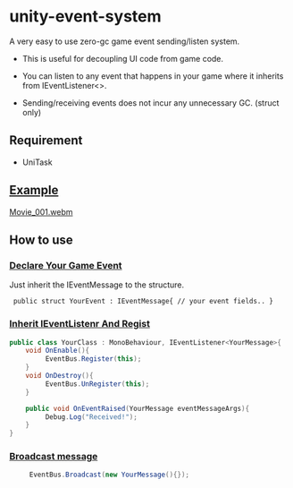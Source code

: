 # unity-event-system

A very easy to use zero-gc game event sending/listen system. 

- This is useful for decoupling UI code from game code.

- You can listen to any event that happens in your game where it inherits from IEventListener<>.

- Sending/receiving events does not incur any unnecessary GC. (struct only)



## Requirement
- UniTask  


## [Example](https://github.com/shlifedev/event-flow/tree/main/src/Assets/Example)
[Movie_001.webm](https://github.com/user-attachments/assets/19ef0dd3-7288-49fa-b3c3-87b2195be071)

 

## How to use

### [Declare Your Game Event](https://github.com/shlifedev/event-flow/tree/main/src/Assets/Example/Scripts/Messages/OnEntityDamagedMessage.cs)
Just inherit the IEventMessage to the structure.

```
 public struct YourEvent : IEventMessage{ // your event fields.. }
```

### [Inherit IEventListenr<T> And Regist](https://github.com/shlifedev/event-flow/tree/main/src/Assets/Example/Scripts/HealthBarUI.cs)
```cs
public class YourClass : MonoBehaviour, IEventListener<YourMessage>{
    void OnEnable(){
         EventBus.Register(this);
    }
    void OnDestroy(){
         EventBus.UnRegister(this);
    }

    public void OnEventRaised(YourMessage eventMessageArgs){
         Debug.Log("Received!");
    }
}
```

### [Broadcast message](https://github.com/shlifedev/unity-event-system/blob/main/GameEvent/Example/Scripts/GameEntity.cs)
```cs
     EventBus.Broadcast(new YourMessage(){});
```  
